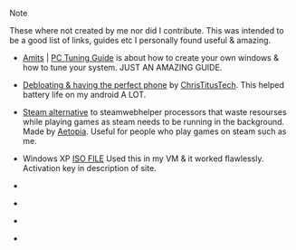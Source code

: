 > [!NOTE]
These where not created by me nor did I contribute. This was intended to be a good list of links, guides etc I personally found useful & amazing.
- [Amits](https://github.com/amitxv) | [PC Tuning Guide](https://github.com/amitxv/PC-Tuning) is about how to create your own windows & how to tune your system. JUST AN AMAZING GUIDE.

- [Debloating & having the perfect phone](https://youtu.be/MFbXFG2xDJI?si=1Dh7paiS4QnOl4OZ) by [ChrisTitusTech](https://youtube.com/ChrisTitusTech). This helped battery life on my android A LOT.

- [Steam alternative](https://github.com/Aetopia/NoSteamWebHelper) to steamwebhelper processors that waste resourses while playing games as steam needs to be running in the background. Made by [Aetopia](https://github.com/Aetopia). Useful for people who play games on steam such as me.

- Windows XP [ISO FILE](https://archive.org/details/WinXPProSP3x86) Used this in my VM & it worked flawlessly. Activation key in description of site.

- []()

- []()

- []()

- []()




































